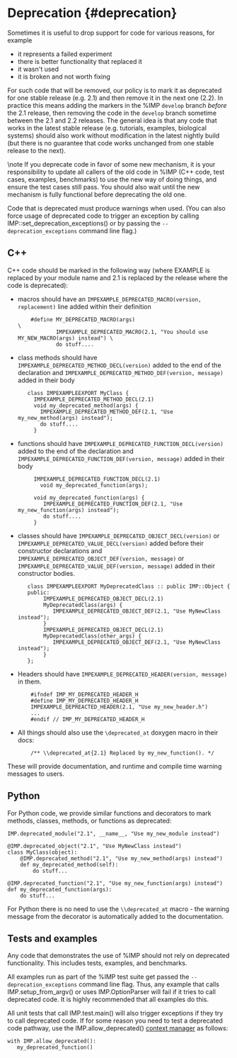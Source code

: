 Deprecation {#deprecation}
===========

Sometimes it is useful to drop support for code for various reasons, for example
- it represents a failed experiment
- there is better functionality that replaced it
- it wasn't used
- it is broken and not worth fixing

For such code that will be removed, our policy is to mark it as deprecated
for one stable release (e.g. 2.1) and then remove it in the next one (2.2).
In practice this means adding the markers in the %IMP `develop` branch *before*
the 2.1 release, then removing the code in the `develop` branch sometime between
the 2.1 and 2.2 releases. The general idea is that any code that works in the
latest stable release (e.g. tutorials, examples, biological systems) should
also work without modification in the latest nightly build (but there is no
guarantee that code works unchanged from one stable release to the next).

\note If you deprecate code in favor of some new mechanism, it is your
      responsibility to update all callers of the old code in %IMP
      (C++ code, test cases, examples, benchmarks) to use the new way of
      doing things, and ensure the test cases still pass. You should also
      wait until the new mechanism is fully functional before deprecating
      the old one.

Code that is deprecated must produce warnings when used. (You can also force
usage of deprecated code to trigger an exception by calling
IMP::set_deprecation_exceptions() or by passing the `--deprecation_exceptions`
command line flag.)

C++
---

C++ code should be marked in the following way (where EXAMPLE is replaced by
your module name and 2.1 is replaced by the release where the code is
deprecated):
- macros should have an `IMPEXAMPLE_DEPRECATED_MACRO(version, replacement)` line added within their definition

          #define MY_DEPRECATED_MACRO(args)                                                     \
                  IMPEXAMPLE_DEPRECATED_MACRO(2.1, "You should use MY_NEW_MACRO(args) instead") \
                  do stuff....

- class methods should have `IMPEXAMPLE_DEPRECATED_METHOD_DECL(version)` added to the end of the declaration and `IMPEXAMPLE_DEPRECATED_METHOD_DEF(version, message)` added in their body

         class IMPEXAMPLEEXPORT MyClass {
           IMPEXAMPLE_DEPRECATED_METHOD_DECL(2.1)
           void my_deprecated_method(args) {
             IMPEXAMPLE_DEPRECATED_METHOD_DEF(2.1, "Use my_new_method(args) instead");
             do stuff....
           }

- functions should have `IMPEXAMPLE_DEPRECATED_FUNCTION_DECL(version)` added to the end of the declaration and `IMPEXAMPLE_DEPRECATED_FUNCTION_DEF(version, message)` added in their body

           IMPEXAMPLE_DEPRECATED_FUNCTION_DECL(2.1)
             void my_deprecated_function(args);

           void my_deprecated_function(args) {
              IMPEXAMPLE_DEPRECATED_FUNCTION_DEF(2.1, "Use my_new_function(args) instead");
              do stuff....
           }

- classes should have `IMPEXAMPLE_DEPRECATED_OBJECT_DECL(version)` or `IMPEXAMPLE_DEPRECATED_VALUE_DECL(version)` added before their constructor declarations and `IMPEXAMPLE_DEPRECATED_OBJECT_DEF(version, message)` or `IMPEXAMPLE_DEPRECATED_VALUE_DEF(version, message)` added in their constructor bodies.

         class IMPEXAMPLEEXPORT MyDeprecatedClass :: public IMP::Object {
         public:
              IMPEXAMPLE_DEPRECATED_OBJECT_DECL(2.1)
              MyDeprecatedClass(args) {
                 IMPEXAMPLE_DEPRECATED_OBJECT_DEF(2.1, "Use MyNewClass instead");
              }
              IMPEXAMPLE_DEPRECATED_OBJECT_DECL(2.1)
              MyDeprecatedClass(other_args) {
                 IMPEXAMPLE_DEPRECATED_OBJECT_DEF(2.1, "Use MyNewClass instead");
              }
         };

- Headers should have `IMPEXAMPLE_DEPRECATED_HEADER(version, message)` in them.

          #ifndef IMP_MY_DEPRECATED_HEADER_H
          #define IMP_MY_DEPRECATED_HEADER_H
          IMPEXAMPLE_DEPREACTED_HEADER(2.1, "Use my_new_header.h")
          ...
          #endif // IMP_MY_DEPRECATED_HEADER_H


- All things should also use the `\deprecated_at` doxygen macro in their docs:

          /** \\deprecated_at{2.1} Replaced by my_new_function(). */

These will provide documentation, and runtime and compile time warning messages to users.

Python
------

For Python code, we provide similar functions and decorators to mark methods,
classes, methods, or functions as deprecated:

    IMP.deprecated_module("2.1", __name__, "Use my_new_module instead")

    @IMP.deprecated_object("2.1", "Use MyNewClass instead")
    class MyClass(object):
        @IMP.deprecated_method("2.1", "Use my_new_method(args) instead")
        def my_deprecated_method(self):
            do stuff...

    @IMP.deprecated_function("2.1", "Use my_new_function(args) instead")
    def my_deprecated_function(args):
        do stuff...

For Python there is no need to use the `\\deprecated_at` macro - the
warning message from the decorator is automatically added to the documentation.

Tests and examples
------------------

Any code that demonstrates the use of %IMP should not rely on deprecated
functionality. This includes tests, examples, and benchmarks.

All examples run as part of the %IMP test suite get passed the
`--deprecation_exceptions` command line flag. Thus, any example that calls
IMP.setup_from_argv() or uses IMP.OptionParser will fail if it tries to
call deprecated code. It is highly recommended that all examples do this.

All unit tests that call IMP.test.main() will also trigger exceptions if they
try to call deprecated code. If for some reason you need to test a deprecated
code pathway, use the IMP.allow_deprecated()
[context manager](http://eigenhombre.com/2013/04/20/introduction-to-context-managers/) as follows:

    with IMP.allow_deprecated():
       my_deprecated_function()
